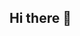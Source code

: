 ## Hi there 👋

<!--
**VelpulaKishore14/VelpulaKishore14** is a ✨ _special_ ✨ repository because its `README.md` (this file) appears on your GitHub profile.

currently pursuing B.Tech 3rd year Information technology
html lang="en">
    <head>
        <meta charset="UTF-8">
        <meta name="viewport" content="width=device-width, initial-scale=1.0"
        <title>Document</title>
    </head>
    <body>
      <img src="https://cdn.pixabay.com/photo/2023/12/01/10/20/ai-generated-8423424_640.jpg" alt="image">
    </head>
    <boby>
